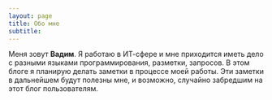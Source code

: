```yaml
---
layout: page
title: Обо мне
subtitle: 
---
```


Меня зовут **Вадим**. Я работаю в ИТ-сфере и мне приходится иметь дело с разными языками программирования, разметки, запросов. В этом блоге я планирую делать заметки в процессе моей работы. Эти заметки в дальнейшем будут полезны мне, и возможно, случайно забредшим на этот блог пользователям.
